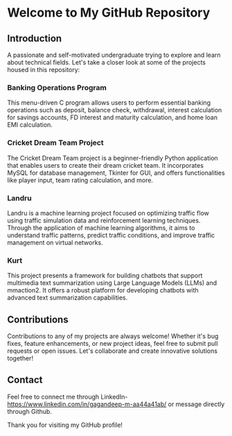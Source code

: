 # Welcome to My GitHub Repository

## Introduction
A passionate and self-motivated undergraduate trying to explore and learn about technical fields. 
Let's take a closer look at some of the projects housed in this repository:

### Banking Operations Program
This menu-driven C program allows users to perform essential banking operations such as deposit, balance check, withdrawal, interest calculation for savings accounts, FD interest and maturity calculation, and home loan EMI calculation.

### Cricket Dream Team Project
The Cricket Dream Team project is a beginner-friendly Python application that enables users to create their dream cricket team. It incorporates MySQL for database management, Tkinter for GUI, and offers functionalities like player input, team rating calculation, and more.

### Landru
Landru is a machine learning project focused on optimizing traffic flow using traffic simulation data and reinforcement learning techniques. Through the application of machine learning algorithms, it aims to understand traffic patterns, predict traffic conditions, and improve traffic management on virtual networks.

### Kurt
This project presents a framework for building chatbots that support multimedia text summarization using Large Language Models (LLMs) and mmaction2. It offers a robust platform for developing chatbots with advanced text summarization capabilities.

## Contributions
Contributions to any of my projects are always welcome! Whether it's bug fixes, feature enhancements, or new project ideas, feel free to submit pull requests or open issues. Let's collaborate and create innovative solutions together!

## Contact
Feel free to connect me through LinkedIn-https://www.linkedin.com/in/gagandeep-m-aa44a41ab/ or message directly through Github.

Thank you for visiting my GitHub profile!
